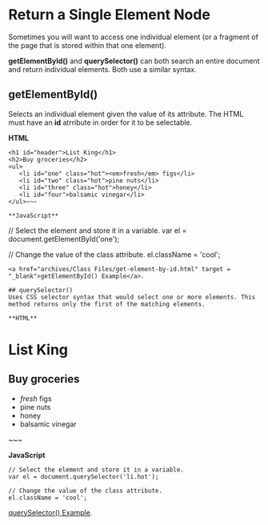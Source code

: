 
# Return a Single Element Node

Sometimes you will want to access one individual element (or a fragment of the page that is stored within that one element).

**getElementById()** and **querySelector()** can both search an entire document and return individual elements. Both use a similar syntax.

## getElementById()
Selects an individual element given the value of its attribute. The HTML must have an **id** atrribute in order for it to be selectable.

**HTML**
~~~
<h1 id="header">List King</h1>
<h2>Buy groceries</h2>
<ul>
   <li id="one" class="hot"><em>fresh</em> figs</li>
   <li id="two" class="hot">pine nuts</li>
   <li id="three" class="hot">honey</li>
   <li id="four">balsamic vinegar</li>
</ul>~~~

**JavaScript**
~~~
// Select the element and store it in a variable.
var el = document.getElementById('one');

// Change the value of the class attribute.
el.className = 'cool';
~~~
<a href="archives/Class Files/get-element-by-id.html" target = "_blank">getElementById() Example</a>.

## querySelector()
Uses CSS selector syntax that would select one or more elements. This method returns only the first of the matching elements.

**HTML**
~~~
<h1 id="header">List King</h1>
<h2>Buy groceries</h2>
<ul>
   <li id="one" class="hot"><em>fresh</em> figs</li>
   <li id="two" class="hot">pine nuts</li>
   <li id="three" class="hot">honey</li>
   <li id="four">balsamic vinegar</li>
</ul>
~~~

**JavaScript**
~~~
// Select the element and store it in a variable.
var el = document.querySelector('li.hot');

// Change the value of the class attribute.
el.className = 'cool';
~~~
<a href="archives/Class Files/queryselector.html" target = "_blank">querySelector() Example</a>.
